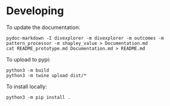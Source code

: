 # Developing

To update the documentation: 

    pydoc-markdown -I divexplorer -m divexplorer -m outcomes -m pattern_processor -m shapley_value > Documentation.md
    cat README_prototype.md Documentation.md > README.md

To upload to pypi: 

    python3 -m build
    python3 -m twine upload dist/*

To install locally: 

    python3 -m pip install . 


